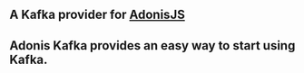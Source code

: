 <h2>A Kafka</a> provider for <a href="https://adonisjs.com/">AdonisJS</a>

</br>

<h2>
Adonis Kafka provides an easy way to start using Kafka.
</h2>

<div>
